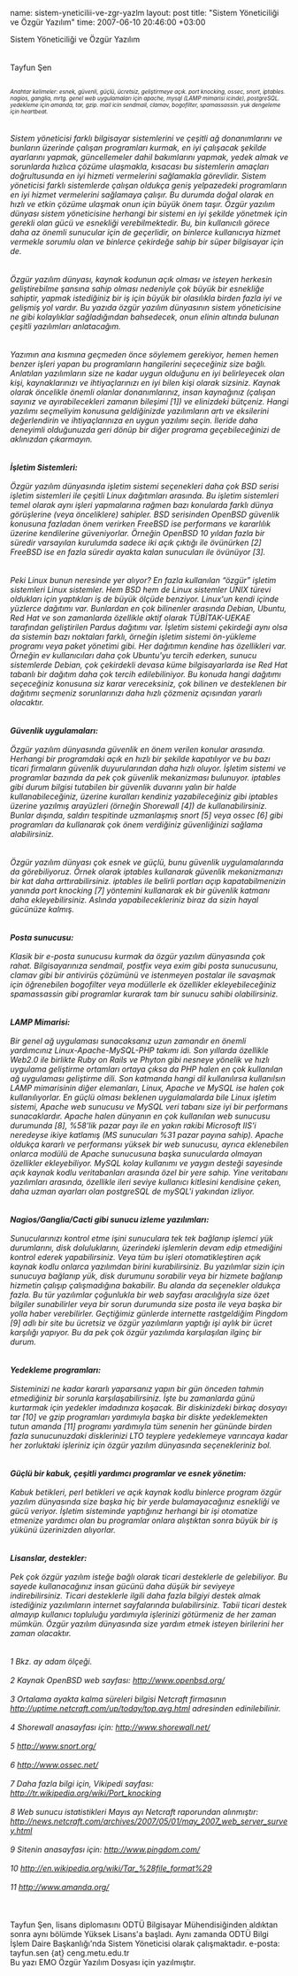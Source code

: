 name: sistem-yneticilii-ve-zgr-yazlm
layout: post
title: "Sistem Yöneticiliği ve Özgür Yazılım"
time: 2007-06-10 20:46:00 +03:00

Sistem Yöneticiliği ve Özgür Yazılım<br /><br /><br />Tayfun Şen *<br /><br /><font size=1><br />Anahtar kelimeler: esnek, güvenli, güçlü, ücretsiz, geliştirmeye açık. port knocking, ossec, snort, iptables. nagios, ganglia, mrtg. genel web uygulamaları için apache, mysql (LAMP mimarisi icinde), postgreSQL. yedekleme için amanda, tar, gzip. mail icin sendmail, clamav, bogofilter, spamassassin. yuk dengeleme için heartbeat.<br /></font><br /><br />Sistem yöneticisi farklı bilgisayar sistemlerini ve çeşitli ağ donanımlarını ve bunların üzerinde çalışan programları kurmak, en iyi çalışacak şekilde ayarlarını yapmak, güncellemeler dahil bakımlarını yapmak, yedek almak ve sorunlarda hızlıca çözüme ulaşmakla, kısacası bu sistemlerin amaçları doğrultusunda en iyi hizmeti vermelerini sağlamakla görevlidir. Sistem yöneticisi farklı sistemlerde çalışan oldukça geniş yelpazedeki programların en iyi hizmet vermelerini sağlamaya çalışır. Bu durumda doğal olarak en hızlı ve etkin çözüme ulaşmak onun için büyük önem taşır. Özgür yazılım dünyası sistem yöneticisine herhangi bir sistemi en iyi şekilde yönetmek için gerekli olan gücü ve esnekliği verebilmektedir. Bu, bin kullanıcılı görece daha az önemli sunucular için de geçerlidir, on binlerce kullanıcıya hizmet vermekle sorumlu olan ve binlerce çekirdeğe sahip bir süper bilgisayar için de.<br /><br /><br />Özgür yazılım dünyası, kaynak kodunun açık olması ve isteyen herkesin geliştirebilme şansına sahip olması nedeniyle çok büyük bir esnekliğe sahiptir, yapmak istediğiniz bir iş için büyük bir olasılıkla birden fazla iyi ve gelişmiş yol vardır. Bu yazıda özgür yazılım dünyasının sistem yöneticisine ne gibi kolaylıklar sağladığından bahsedecek, onun elinin altında bulunan çeşitli yazılımları anlatacağım.<br /><br /><br />Yazımın ana kısmına geçmeden önce söylemem gerekiyor, hemen hemen benzer işleri yapan bu programların hangilerini seçeceğiniz size bağlı. Anlatılan yazılımların size ne kadar uygun olduğunu en iyi belirleyecek olan kişi, kaynaklarınızı ve ihtiyaçlarınızı en iyi bilen kişi olarak sizsiniz. Kaynak olarak öncelikle önemli olanlar donanımlarınız, insan kaynağınız (çalışan sayınız ve ayırabilecekleri zamanın bileşimi [1]) ve elinizdeki bütçeniz. Hangi yazılımı seçmeliyim konusuna geldiğinizde yazılımların artı ve eksilerini değerlendirin ve ihtiyaçlarınıza en uygun yazılımı seçin. İleride daha deneyimli olduğunuzda geri dönüp bir diğer programa geçebileceğinizi de aklınızdan çıkarmayın.<br /><br /><br /><span style="font-weight:bold;">İşletim Sistemleri:</span><br /><br />Özgür yazılım dünyasında işletim sistemi seçenekleri daha çok BSD serisi işletim sistemleri ile çeşitli Linux dağıtımları arasında. Bu işletim sistemleri temel olarak aynı işleri yapmalarına rağmen bazı konularda farklı dünya görüşlerine (veya önceliklere) sahipler. BSD serisinden OpenBSD güvenlik konusuna fazladan önem verirken FreeBSD ise performans ve kararlılık üzerine kendilerine güveniyorlar. Örneğin OpenBSD 10 yıldan fazla bir süredir varsayılan kurulumda sadece iki açık çıktığı ile övünürken [2] FreeBSD ise en fazla süredir ayakta kalan sunucuları ile övünüyor [3].<br /><br /><br />Peki Linux bunun neresinde yer alıyor? En fazla kullanılan “özgür” işletim sistemleri Linux sistemler. Hem BSD hem de Linux sistemler UNIX türevi oldukları için yaptıkları iş de büyük ölçüde benziyor. Linux'un kendi içinde yüzlerce dağıtımı var. Bunlardan en çok bilinenler arasında Debian, Ubuntu, Red Hat ve son zamanlarda özellikle aktif olarak TÜBİTAK-UEKAE tarafından geliştirilen Pardus dağıtımı var. İşletim sistemi çekirdeği aynı olsa da sistemin bazı noktaları farklı, örneğin işletim sistemi ön-yükleme programı veya paket yönetimi gibi. Her dağıtımın kendine has özellikleri var. Örneğin ev kullanıcıları daha çok Ubuntu'yu tercih ederken, sunucu sistemlerde Debian, çok çekirdekli devasa küme bilgisayarlarda ise Red Hat tabanlı bir dağıtım daha çok tercih edilebiliniyor. Bu konuda hangi dağıtımı seçeceğiniz konusuna siz karar vereceksiniz, çok bilinen ve desteklenen bir dağıtımı seçmeniz sorunlarınızı daha hızlı çözmeniz açısından yararlı olacaktır.<br /><br /><br /><span style="font-weight:bold;">Güvenlik uygulamaları:</span><br /><br />Özgür yazılım dünyasında güvenlik en önem verilen konular arasında. Herhangi bir programdaki açık en hızlı bir şekilde kapatılıyor ve bu bazı ticari firmaların güvenlik duyurularından daha hızlı oluyor. İşletim sistemi ve programlar bazında da pek çok güvenlik mekanizması bulunuyor. iptables gibi durum bilgisi tutabilen bir güvenlik duvarını yalın bir halde kullanabileceğiniz, üzerine kuralları kendiniz yazabileceğiniz gibi iptables üzerine yazılmış arayüzleri (örneğin Shorewall [4]) de kullanabilirsiniz. Bunlar dışında, saldırı tespitinde uzmanlaşmış snort [5] veya ossec [6] gibi programları da kullanarak çok önem verdiğiniz güvenliğinizi sağlama alabilirsiniz.<br /><br /><br />Özgür yazılım dünyası çok esnek ve güçlü, bunu güvenlik uygulamalarında da görebiliyoruz. Örnek olarak iptables kullanarak güvenlik mekanizmanızı bir kat daha arttırabilirsiniz. iptables ile belirli portları açıp kapatabilmenizin yanında port knocking [7] yöntemini kullanarak ek bir güvenlik katmanı daha ekleyebilirsiniz. Aslında yapabilecekleriniz biraz da sizin hayal gücünüze kalmış.<br /><br /><br /><span style="font-weight:bold;">Posta sunucusu:</span><br /><br />Klasik bir e-posta sunucusu kurmak da özgür yazılım dünyasında çok rahat. Bilgisayarınıza sendmail, postfix veya exim gibi posta sunucusunu, clamav gibi bir antivirüs çözümünü ve istenmeyen postalar ile savaşmak için öğrenebilen bogofilter veya modüllerle ek özellikler ekleyebileceğiniz spamassassin gibi programlar kurarak tam bir sunucu sahibi olabilirsiniz.<br /><br /><br /><span style="font-weight:bold;">LAMP Mimarisi:</span><br /><br />Bir genel ağ uygulaması sunacaksanız uzun zamandır en önemli yardımcınız Linux-Apache-MySQL-PHP takımı idi. Son yıllarda özellikle Web2.0 ile birlikte Ruby on Rails ve Phyton gibi nesneye yönelik ve hızlı uygulama geliştirme ortamları ortaya çıksa da PHP halen en çok kullanılan ağ uygulaması geliştirme dili. Son katmanda hangi dil kullanılırsa kullanılsın LAMP mimarisinin diğer elemanları, Linux, Apache ve MySQL ise halen çok kullanılıyorlar. En güçlü olması beklenen uygulamalarda bile Linux işletim sistemi, Apache web sunucusu ve MySQL veri tabanı size iyi bir performans sunacaklardır. Apache halen dünyanın en çok kullanılan web sunucusu durumunda [8], %58'lik pazar payı ile en yakın rakibi Microsoft IIS'i neredeyse ikiye katlamış (MS sunucuları %31 pazar payına sahip). Apache oldukça kararlı ve performansı yüksek bir web sunucusu, ayrıca eklenebilen onlarca modülü de Apache sunucusuna başka sunucularda olmayan özellikler ekleyebiliyor. MySQL kolay kullanımı ve yaygın desteği sayesinde açık kaynak kodlu veritabanları arasında özel bir yere sahip. Yine veritabanı yazılımları arasında, özellikle ileri seviye kullanıcı kitlesini kendisine çeken, daha uzman ayarları olan postgreSQL de mySQL'i yakından izliyor.<br /><br /><br /><span style="font-weight:bold;">Nagios/Ganglia/Cacti gibi sunucu izleme yazılımları:</span><br /><br />Sunucularınızı kontrol etme işini sunuculara tek tek bağlanıp işlemci yük durumlarını, disk doluluklarını, üzerindeki işlemlerin devam edip etmediğini kontrol ederek yapabilirsiniz. Veya tüm bu işleri otomatikleştiren açık kaynak kodlu onlarca yazılımdan birini kurabilirsiniz. Bu yazılımlar sizin için sunucuya bağlanıp yük, disk durumunu sorabilir veya bir hizmete bağlanıp hizmetin çalışıp çalışmadığına bakabilir. Bu alanda da seçenekler oldukça fazla. Bu tür yazılımlar çoğunlukla bir web sayfası aracılığıyla size özet bilgiler sunabilirler veya bir sorun durumunda size posta ile veya başka bir yolla haber verebilirler. Geçtiğimiz günlerde internette rastgeldiğim Pingdom [9] adlı bir site bu ücretsiz ve özgür yazılımların yaptığı işi aylık bir ücret karşılığı yapıyor. Bu da pek çok özgür yazılımda karşılaşılan ilginç bir durum.<br /><br /><br /><span style="font-weight:bold;">Yedekleme programları:</span><br /><br />Sisteminizi ne kadar kararlı yaparsanız yapın bir gün önceden tahmin etmediğiniz bir sorunla karşılaşabilirsiniz. İşte bu zamanlarda günü kurtarmak için yedekler imdadınıza koşacak. Bir diskinizdeki birkaç dosyayı tar [10] ve gzip programları yardımıyla başka bir diskte yedeklemekten tutun amanda [11] programı yardımıyla tüm senenin her gününde birden fazla sunucunuzdaki disklerinizi LTO teyplere yedeklemeye varıncaya kadar her zorluktaki işleriniz için özgür yazılım dünyasında seçenekleriniz bol.<br /><br /><br /><span style="font-weight:bold;">Güçlü bir kabuk, çeşitli yardımcı programlar ve esnek yönetim:</span><br /><br />Kabuk betikleri, perl betikleri ve açık kaynak kodlu binlerce program özgür yazılım dünyasında size başka hiç bir yerde bulamayacağınız esnekliği ve gücü veriyor. İşletim sisteminde yaptığınız herhangi bir işi otomatize etmenize yardımcı olan bu programlar onlara alıştıktan sonra büyük bir iş yükünü üzerinizden alıyorlar.<br /><br /><br /><span style="font-weight:bold;">Lisanslar, destekler:</span><br /><br />Pek çok özgür yazılım isteğe bağlı olarak ticari desteklerle de gelebiliyor. Bu sayede kullanacağınız insan gücünü daha düşük bir seviyeye indirebilirsiniz. Ticari desteklerle ilgili daha fazla bilgiyi destek almak istediğiniz yazılımların internet sayfalarında bulabilirsiniz. Tabii ticari destek almayıp kullanıcı topluluğu yardımıyla işlerinizi götürmeniz de her zaman mümkün. Özgür yazılım dünyasında size yardım etmek isteyen birilerini her zaman olacaktır.<br /><br /><br />1 Bkz. ay adam ölçeği.<br /><br />2 Kaynak OpenBSD web sayfası: http://www.openbsd.org/<br /><br />3 Ortalama ayakta kalma süreleri bilgisi Netcraft firmasının http://uptime.netcraft.com/up/today/top.avg.html adresinden edinilebilinir.<br /><br />4 Shorewall anasayfası için: http://www.shorewall.net/<br /><br />5 http://www.snort.org/<br /><br />6 http://www.ossec.net/<br /><br />7 Daha fazla bilgi için, Vikipedi sayfası: http://tr.wikipedia.org/wiki/Port_knocking<br /><br />8 Web sunucu istatistikleri Mayıs ayı Netcraft raporundan alınmıştır: http://news.netcraft.com/archives/2007/05/01/may_2007_web_server_survey.html<br /><br />9 Sitenin anasayfası için: http://www.pingdom.com/<br /><br />10 http://en.wikipedia.org/wiki/Tar_%28file_format%29<br /><br />11 http://www.amanda.org/<br /><br /><br /><br />* Tayfun Şen, lisans diplomasını ODTÜ Bilgisayar Mühendisiğinden aldıktan sonra aynı bölümde Yüksek Lisans'a başladı. Aynı zamanda ODTÜ Bilgi İşlem Daire Başkanlığı'nda Sistem Yöneticisi olarak çalışmaktadır. e-posta: tayfun.sen {at} ceng.metu.edu.tr<br />Bu yazı EMO Özgür Yazılım Dosyası için yazılmıştır.
